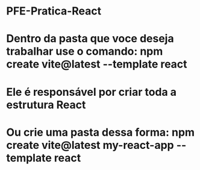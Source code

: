 # PFE-Pratica-React

# Dentro da pasta que voce deseja trabalhar use o comando: npm create vite@latest --template react
# Ele é responsável por criar toda a estrutura React

# Ou crie uma pasta dessa forma: npm create vite@latest my-react-app --template react

